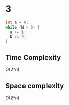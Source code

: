 # 3

```cpp
int a = 0;
while (N > 0) {
  a += i;
  N /= 2;
}
```


## Time Complexity

O(2^n)

## Space complexity

O(2^n)
